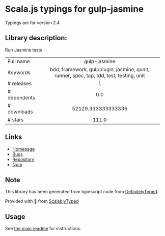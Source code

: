 
# Scala.js typings for gulp-jasmine

Typings are for version 2.4

## Library description:
Run Jasmine tests

|                    |                 |
| ------------------ | :-------------: |
| Full name          | gulp-jasmine |
| Keywords           | bdd, framework, gulpplugin, jasmine, qunit, runner, spec, tap, tdd, test, testing, unit |
| # releases         | 1 |
| # dependents       | 0.0 |
| # downloads        | 52129.333333333336 |
| # stars            | 111.0 |

## Links
- [Homepage](https://github.com/sindresorhus/gulp-jasmine#readme)
- [Bugs](https://github.com/sindresorhus/gulp-jasmine/issues)
- [Repository](https://github.com/sindresorhus/gulp-jasmine)
- [Npm](https://www.npmjs.com/package/gulp-jasmine)
    


## Note
This library has been generated from typescript code from [DefinitelyTyped](https://definitelytyped.org).

Provided with :purple_heart: from [ScalablyTyped](https://github.com/oyvindberg/ScalablyTyped)

## Usage
See [the main readme](../../readme.md) for instructions.


